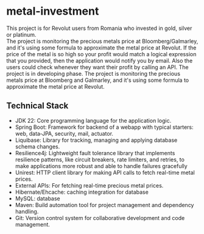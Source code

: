 # metal-investment
<div>
<div dir="auto">
<p>This project is for Revolut users from Romania who invested in gold, silver or platinum.<br />The project is monitoring the precious metals price at Bloomberg/Galmarley, and it's using some formula to approximate the metal price at Revolut. If the price of the metal is so high so your profit would match a logical expression that you provided, then the application would notify you by email. Also the users could check whenever they want their profit by calling an API. The project is in developing phase. The project is monitoring the precious metals price at Bloomberg and Galmarley, and it's using some formula to approximate the metal price at Revolut.</p>
</div>

<section class="mb-12 material-card">
  <h2 class="text-2xl font-bold text-[#073B4C] mb-4">Technical Stack</h2>
  <ul class="list-disc list-inside text-gray-700 space-y-2">
    <li><span class="font-bold">JDK 22:</span> Core programming language for the application logic.</li>
    <li><span class="font-bold">Spring Boot:</span> Framework for backend of a webapp with typical starters: web, data‑JPA, security, mail, actuator.</li>
    <li><span class="font-bold">Liquibase:</span> Library for tracking, managing and applying database schema changes.</li>
    <li><span class="font-bold">Resilience4j:</span> Lightweight fault tolerance library that implements resilience patterns, like circuit breakers, rate limiters, and retries, to make applications more robust and able to handle failures gracefully</li>
    <li><span class="font-bold">Unirest:</span> HTTP client library for making API calls to fetch real-time metal prices.</li>
    <li><span class="font-bold">External APIs:</span> For fetching real-time precious metal prices.</li>
    <li><span class="font-bold">Hibernate/Ehcache:</span> caching integration for database</li>
    <li><span class="font-bold">MySQL:</span> database</li>
    <li><span class="font-bold">Maven:</span> Build automation tool for project management and dependency handling.</li>
    <li><span class="font-bold">Git:</span> Version control system for collaborative development and code management.</li>
  </ul>
</section>

